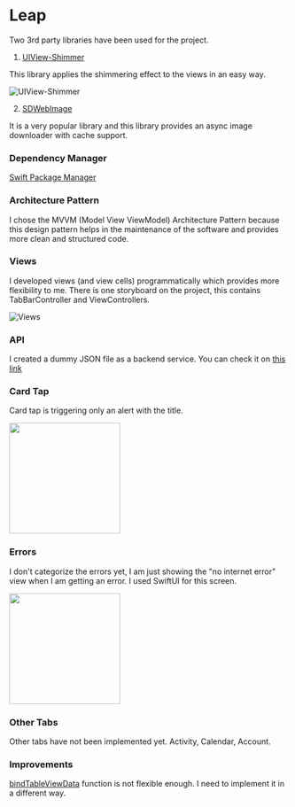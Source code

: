 # Leap

Two 3rd party libraries have been used for the project.

1. [UIView-Shimmer](https://github.com/omerfarukozturk/UIView-Shimmer)

This library applies the shimmering effect to the views in an easy way.

![UIView-Shimmer](https://media.giphy.com/media/YzDd2FzBNlfuOPY5WH/giphy.gif)

2. [SDWebImage](https://github.com/SDWebImage/SDWebImageSwiftUI)

It is a very popular library and this library provides an async image downloader with cache support.

### Dependency Manager

[Swift Package Manager](https://github.com/apple/swift-package-manager)

### Architecture Pattern

I chose the MVVM (Model View ViewModel) Architecture Pattern because this design pattern helps in the maintenance of the software and provides more clean and structured code.

### Views

I developed views (and view cells) programmatically which provides more flexibility to me. There is one storyboard on the project, this contains TabBarController and ViewControllers.

![Views](https://media.giphy.com/media/4fqFpQeTBdGf0fXjbJ/giphy.gif)

### API

I created a dummy JSON file as a backend service. You can check it on [this link](https://okb.com.tr/data.json)

### Card Tap

Card tap is triggering only an alert with the title.

<img src="https://i.ibb.co/y5V1Y8r/Simulator-Screen-Shot-i-Phone-11-Pro-2022-01-14-at-19-08-32.png" width="200" />

### Errors

I don't categorize the errors yet, I am just showing the "no internet error" view when I am getting an error. I used SwiftUI for this screen.

<img src="https://i.ibb.co/z6Xg0fz/Simulator-Screen-Shot-i-Phone-11-Pro-2022-01-14-at-21-52-48.png" width="200" />

### Other Tabs

Other tabs have not been implemented yet. Activity, Calendar, Account.

### Improvements

[bindTableViewData](https://github.com/klconur/Leap/blob/main/Leap/Controllers/HomeViewController.swift#L52) function is not flexible enough. I need to implement it in a different way.

